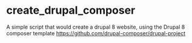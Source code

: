 # create_drupal_composer
A simple script that would create a drupal 8 website, using the Drupal 8 composer template https://github.com/drupal-composer/drupal-project
